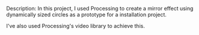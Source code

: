 Description: In this project, I used Processing to create a mirror effect using dynamically sized circles as a prototype for a installation project. 

I've also used Processing's video library to achieve this.  
